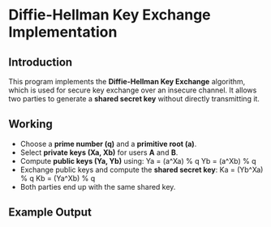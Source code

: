 # Diffie-Hellman Key Exchange Implementation

## Introduction

This program implements the **Diffie-Hellman Key Exchange** algorithm, which is used for secure key exchange over an insecure channel. It allows two parties to generate a **shared secret key** without directly transmitting it.

## Working

- Choose a **prime number (q)** and a **primitive root (a)**.
- Select **private keys (Xa, Xb)** for users **A** and **B**.
- Compute **public keys (Ya, Yb)** using:
  Ya = (a^Xa) % q Yb = (a^Xb) % q
- Exchange public keys and compute the **shared secret key**:
  Ka = (Yb^Xa) % q Kb = (Ya^Xb) % q
- Both parties end up with the same shared key.

## Example Output






